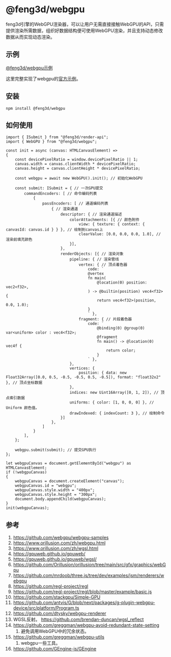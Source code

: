 # @feng3d/webgpu

feng3d引擎的WebGPU渲染器，可以让用户无需直接接触WebGPU的API，只需提供渲染所需数据，组织好数据结构便可使用WebGPU渲染，并且支持动态修改数据从而实现动态渲染。

## 示例

[@feng3d/webgpu示例](https://feng3d.com/webgpu/)

这里完整实现了webgpu的[官方示例](https://github.com/webgpu/webgpu-samples)。

## 安装
```
npm install @feng3d/webgpu
```

## 如何使用
```
import { ISubmit } from "@feng3d/render-api";
import { WebGPU } from "@feng3d/webgpu";

const init = async (canvas: HTMLCanvasElement) =>
{
    const devicePixelRatio = window.devicePixelRatio || 1;
    canvas.width = canvas.clientWidth * devicePixelRatio;
    canvas.height = canvas.clientHeight * devicePixelRatio;

    const webgpu = await new WebGPU().init(); // 初始化WebGPU

    const submit: ISubmit = { // 一次GPU提交
        commandEncoders: [ // 命令编码列表
            {
                passEncoders: [ // 通道编码列表
                    { // 渲染通道
                        descriptor: { // 渲染通道描述
                            colorAttachments: [{ // 颜色附件
                                view: { texture: { context: { canvasId: canvas.id } } }, // 绘制到canvas上
                                clearValue: [0.0, 0.0, 0.0, 1.0], // 渲染前填充颜色
                            }],
                        },
                        renderObjects: [{ // 渲染对象
                            pipeline: { // 渲染管线
                                vertex: { // 顶点着色器
                                    code: `
                                    @vertex
                                    fn main(
                                        @location(0) position: vec2<f32>,
                                    ) -> @builtin(position) vec4<f32> {
                                        return vec4<f32>(position, 0.0, 1.0);
                                    }
                                    ` },
                                fragment: { // 片段着色器
                                    code: `
                                        @binding(0) @group(0) var<uniform> color : vec4<f32>;
                                        @fragment
                                        fn main() -> @location(0) vec4f {
                                            return color;
                                        }
                                    ` },
                            },
                            vertices: {
                                position: { data: new Float32Array([0.0, 0.5, -0.5, -0.5, 0.5, -0.5]), format: "float32x2" }, // 顶点坐标数据
                            },
                            indices: new Uint16Array([0, 1, 2]), // 顶点索引数据
                            uniforms: { color: [1, 0, 0, 0] }, // Uniform 颜色值。
                            drawIndexed: { indexCount: 3 }, // 绘制命令
                        }]
                    },
                ]
            }
        ],
    };

    webgpu.submit(submit); // 提交GPU执行
};

let webgpuCanvas = document.getElementById("webgpu") as HTMLCanvasElement;
if (!webgpuCanvas)
{
    webgpuCanvas = document.createElement("canvas");
    webgpuCanvas.id = "webgpu";
    webgpuCanvas.style.width = "400px";
    webgpuCanvas.style.height = "300px";
    document.body.appendChild(webgpuCanvas);
}
init(webgpuCanvas);

```

## 参考
1. https://github.com/webgpu/webgpu-samples
2. https://www.orillusion.com/zh/webgpu.html
3. https://www.orillusion.com/zh/wgsl.html
4. https://gpuweb.github.io/gpuweb/
5. https://gpuweb.github.io/gpuweb/wgsl/
6. https://github.com/Orillusion/orillusion/tree/main/src/gfx/graphics/webGpu
7. https://github.com/mrdoob/three.js/tree/dev/examples/jsm/renderers/webgpu
8. https://github.com/regl-project/regl
9. https://github.com/regl-project/regl/blob/master/example/basic.js
10. https://github.com/stackgpu/Simple-GPU
11. https://github.com/antvis/G/blob/next/packages/g-plugin-webgpu-device/src/platform/Program.ts
12. https://github.com/dtysky/webgpu-renderer
13. WGSL反射。 https://github.com/brendan-duncan/wgsl_reflect
14. https://github.com/greggman/webgpu-avoid-redundant-state-setting
    1.  避免调用WebGPU中的冗余状态。
15. https://github.com/greggman/webgpu-utils
    1.  webgpu一些工具。
16. https://github.com/GEngine-js/GEngine